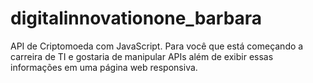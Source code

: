 # digitalinnovationone_barbara
API de Criptomoeda com JavaScript. Para você que está começando a carreira de TI e gostaria de manipular APIs além de exibir essas informações em uma página web responsiva.
